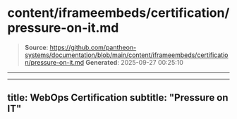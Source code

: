 # content/iframeembeds/certification/pressure-on-it.md

> **Source**: https://github.com/pantheon-systems/documentation/blob/main/content/iframeembeds/certification/pressure-on-it.md
> **Generated**: 2025-09-27 00:25:10

---

---
title: WebOps Certification
subtitle: "Pressure on IT"
---

<Partial file="certification-guide/pressure-on-it.md" />
